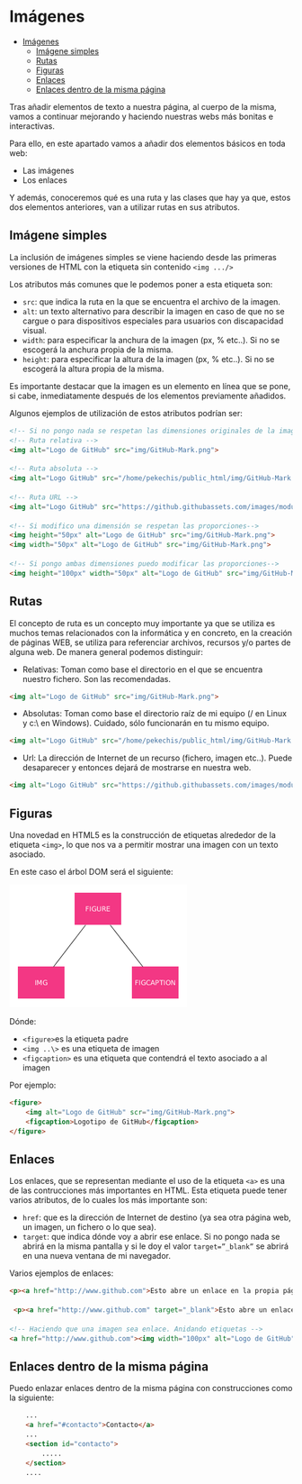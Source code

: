 # Imágenes

- [Imágenes](#imágenes)
  - [Imágene simples](#imágene-simples)
  - [Rutas](#rutas)
  - [Figuras](#figuras)
  - [Enlaces](#enlaces)
  - [Enlaces dentro de la misma página](#enlaces-dentro-de-la-misma-página)

Tras añadir elementos de texto a nuestra página, al cuerpo de la misma, vamos a continuar mejorando y haciendo nuestras webs más bonitas e interactivas.

Para ello, en este apartado vamos a añadir dos elementos básicos en toda web:

- Las imágenes
- Los enlaces

Y además, conoceremos qué es una ruta y las clases que hay ya que, estos dos elementos anteriores, van a utilizar rutas en sus atributos.

## Imágene simples

La inclusión de imágenes simples se viene haciendo desde las primeras versiones de HTML con la etiqueta sin contenido `<img .../>`

Los atributos más comunes que le podemos poner a esta etiqueta son:

- `src`: que indica la ruta en la que se encuentra el archivo de la imagen.
- `alt`: un texto alternativo para describir la imagen en caso de que no se cargue o para dispositivos especiales para usuarios con discapacidad visual.
- `width`: para especificar la anchura de la imagen (px, % etc..). Si no se escogerá la anchura propia de la misma.
- `height`: para especificar la altura de la imagen (px, % etc..). Si no se escogerá la altura propia de la misma.

Es importante destacar que la imagen es un elemento en línea que se pone, si cabe, inmediatamente después de los elementos previamente añadidos.

Algunos ejemplos de utilización de estos atributos podrían ser:

```html
<!-- Si no pongo nada se respetan las dimensiones originales de la imagen-->
<!-- Ruta relativa -->
<img alt="Logo de GitHub" src="img/GitHub-Mark.png">

<!-- Ruta absoluta -->
<img alt="Logo GitHub" src="/home/pekechis/public_html/img/GitHub-Mark.png">

<!-- Ruta URL -->
<img alt="Logo GitHub" src="https://github.githubassets.com/images/modules/logos_page/GitHub-Mark.png">

<!-- Si modifico una dimensión se respetan las proporciones-->
<img height="50px" alt="Logo de GitHub" src="img/GitHub-Mark.png">
<img width="50px" alt="Logo de GitHub" src="img/GitHub-Mark.png">

<!-- Si pongo ambas dimensiones puedo modificar las proporciones-->
<img height="100px" width="50px" alt="Logo de GitHub" src="img/GitHub-Mark.png">
```

## Rutas

El concepto de ruta es un concepto muy importante ya que se utiliza es muchos temas relacionados con la informática y en concreto, en la creación de páginas WEB, se utiliza para referenciar archivos, recursos y/o partes de alguna web. De manera general podemos distinguir:

- Relativas: Toman como base el directorio en el que se encuentra nuestro fichero. Son las recomendadas.
```html
<img alt="Logo de GitHub" src="img/GitHub-Mark.png">
```
- Absolutas: Toman como base el directorio raíz de mi equipo (/ en Linux y c:\ en Windows). Cuidado, sólo funcionarán en tu mismo equipo.
```html
<img alt="Logo GitHub" src="/home/pekechis/public_html/img/GitHub-Mark.png">
```
- Url: La dirección de Internet de un recurso (fichero, imagen etc..). Puede desaparecer y entonces dejará de mostrarse en nuestra web.

```html 
<img alt="Logo GitHub" src="https://github.githubassets.com/images/modules/logos_page/GitHub-Mark.png">
```
## Figuras

Una novedad en HTML5 es la construcción de etiquetas alrededor de la etiqueta `<img>`, lo que nos va a permitir mostrar una imagen con un texto asociado.

En este caso el árbol DOM será el siguiente:

![DOM Figure](Imagenes/DOM.Figure.png)

Dónde:

- `<figure>`es la etiqueta padre
- `<img ..\>` es una etiqueta de imagen
- `<figcaption>` es una etiqueta que contendrá el texto asociado a al imagen

Por ejemplo:

```html
<figure>
    <img alt="Logo de GitHub" scr="img/GitHub-Mark.png">
    <figcaption>Logotipo de GitHub</figcaption>
</figure>
```
## Enlaces

Los enlaces, que se representan mediante el uso de la etiqueta `<a>` es una de las contrucciones más importantes en HTML. Esta etiqueta puede tener varios atributos, de lo cuales los más importante son:

- `href`: que es la dirección de Internet de destino (ya sea otra página web, un imagen, un fichero o lo que sea).
- `target`: que indica dónde voy a abrir ese enlace. Si no pongo nada se abrirá en la misma pantalla y si le doy el valor `target=”_blank”` se abrirá en una nueva ventana de mi navegador.

Varios ejemplos de enlaces:

```html
<p><a href="http://www.github.com">Esto abre un enlace en la propia página</a></p>

 <p><a href="http://www.github.com" target="_blank">Esto abre un enlace en una pestaña nueva</a></p>

<!-- Haciendo que una imagen sea enlace. Anidando etiquetas -->
<a href="http://www.github.com"><img width="100px" alt="Logo de GitHub" src="img/GitHub-Mark.png"></a>
```
## Enlaces dentro de la misma página

Puedo enlazar enlaces dentro de la misma página con construcciones como la siguiente:

```html
    ...
    <a href="#contacto">Contacto</a>
    ...
    <section id="contacto">
        .....
    </section>
    ....
```